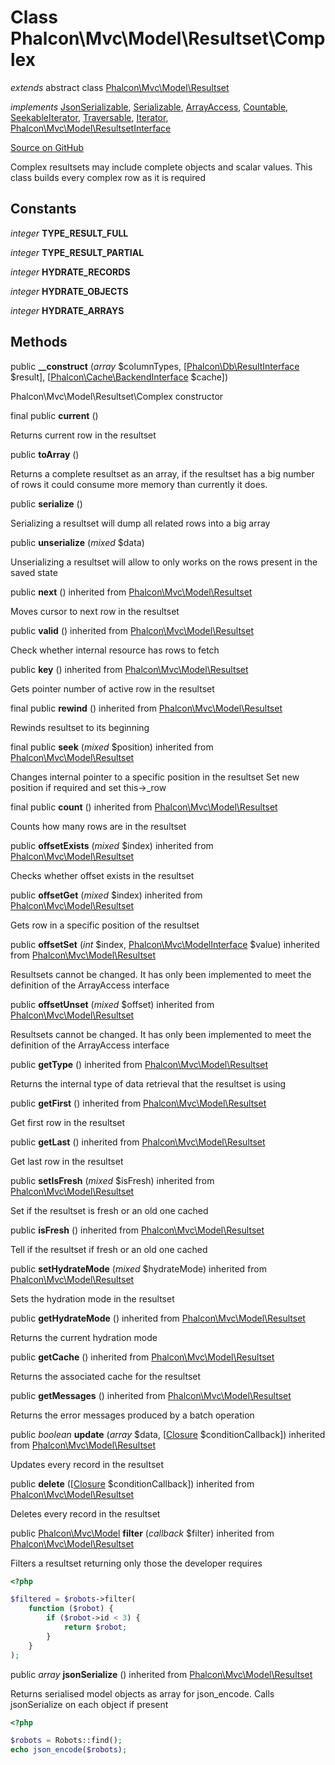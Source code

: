 # Class **Phalcon\\Mvc\\Model\\Resultset\\Complex**

*extends* abstract class [Phalcon\Mvc\Model\Resultset](/en/3.2/api/Phalcon_Mvc_Model_Resultset)

*implements* [JsonSerializable](http://php.net/manual/en/class.jsonserializable.php), [Serializable](http://php.net/manual/en/class.serializable.php), [ArrayAccess](http://php.net/manual/en/class.arrayaccess.php), [Countable](http://php.net/manual/en/class.countable.php), [SeekableIterator](http://php.net/manual/en/class.seekableiterator.php), [Traversable](http://php.net/manual/en/class.traversable.php), [Iterator](http://php.net/manual/en/class.iterator.php), [Phalcon\Mvc\Model\ResultsetInterface](/en/3.2/api/Phalcon_Mvc_Model_ResultsetInterface)

<a href="https://github.com/phalcon/cphalcon/blob/master/phalcon/mvc/model/resultset/complex.zep" class="btn btn-default btn-sm">Source on GitHub</a>

Complex resultsets may include complete objects and scalar values. This class builds every complex row as it is required

## Constants

*integer* **TYPE_RESULT_FULL**

*integer* **TYPE_RESULT_PARTIAL**

*integer* **HYDRATE_RECORDS**

*integer* **HYDRATE_OBJECTS**

*integer* **HYDRATE_ARRAYS**

## Methods

public **__construct** (*array* $columnTypes, [[Phalcon\Db\ResultInterface](/en/3.2/api/Phalcon_Db_ResultInterface) $result], [[Phalcon\Cache\BackendInterface](/en/3.2/api/Phalcon_Cache_BackendInterface) $cache])

Phalcon\\Mvc\\Model\\Resultset\\Complex constructor

final public **current** ()

Returns current row in the resultset

public **toArray** ()

Returns a complete resultset as an array, if the resultset has a big number of rows it could consume more memory than currently it does.

public **serialize** ()

Serializing a resultset will dump all related rows into a big array

public **unserialize** (*mixed* $data)

Unserializing a resultset will allow to only works on the rows present in the saved state

public **next** () inherited from [Phalcon\Mvc\Model\Resultset](/en/3.2/api/Phalcon_Mvc_Model_Resultset)

Moves cursor to next row in the resultset

public **valid** () inherited from [Phalcon\Mvc\Model\Resultset](/en/3.2/api/Phalcon_Mvc_Model_Resultset)

Check whether internal resource has rows to fetch

public **key** () inherited from [Phalcon\Mvc\Model\Resultset](/en/3.2/api/Phalcon_Mvc_Model_Resultset)

Gets pointer number of active row in the resultset

final public **rewind** () inherited from [Phalcon\Mvc\Model\Resultset](/en/3.2/api/Phalcon_Mvc_Model_Resultset)

Rewinds resultset to its beginning

final public **seek** (*mixed* $position) inherited from [Phalcon\Mvc\Model\Resultset](/en/3.2/api/Phalcon_Mvc_Model_Resultset)

Changes internal pointer to a specific position in the resultset Set new position if required and set this->_row

final public **count** () inherited from [Phalcon\Mvc\Model\Resultset](/en/3.2/api/Phalcon_Mvc_Model_Resultset)

Counts how many rows are in the resultset

public **offsetExists** (*mixed* $index) inherited from [Phalcon\Mvc\Model\Resultset](/en/3.2/api/Phalcon_Mvc_Model_Resultset)

Checks whether offset exists in the resultset

public **offsetGet** (*mixed* $index) inherited from [Phalcon\Mvc\Model\Resultset](/en/3.2/api/Phalcon_Mvc_Model_Resultset)

Gets row in a specific position of the resultset

public **offsetSet** (*int* $index, [Phalcon\Mvc\ModelInterface](/en/3.2/api/Phalcon_Mvc_ModelInterface) $value) inherited from [Phalcon\Mvc\Model\Resultset](/en/3.2/api/Phalcon_Mvc_Model_Resultset)

Resultsets cannot be changed. It has only been implemented to meet the definition of the ArrayAccess interface

public **offsetUnset** (*mixed* $offset) inherited from [Phalcon\Mvc\Model\Resultset](/en/3.2/api/Phalcon_Mvc_Model_Resultset)

Resultsets cannot be changed. It has only been implemented to meet the definition of the ArrayAccess interface

public **getType** () inherited from [Phalcon\Mvc\Model\Resultset](/en/3.2/api/Phalcon_Mvc_Model_Resultset)

Returns the internal type of data retrieval that the resultset is using

public **getFirst** () inherited from [Phalcon\Mvc\Model\Resultset](/en/3.2/api/Phalcon_Mvc_Model_Resultset)

Get first row in the resultset

public **getLast** () inherited from [Phalcon\Mvc\Model\Resultset](/en/3.2/api/Phalcon_Mvc_Model_Resultset)

Get last row in the resultset

public **setIsFresh** (*mixed* $isFresh) inherited from [Phalcon\Mvc\Model\Resultset](/en/3.2/api/Phalcon_Mvc_Model_Resultset)

Set if the resultset is fresh or an old one cached

public **isFresh** () inherited from [Phalcon\Mvc\Model\Resultset](/en/3.2/api/Phalcon_Mvc_Model_Resultset)

Tell if the resultset if fresh or an old one cached

public **setHydrateMode** (*mixed* $hydrateMode) inherited from [Phalcon\Mvc\Model\Resultset](/en/3.2/api/Phalcon_Mvc_Model_Resultset)

Sets the hydration mode in the resultset

public **getHydrateMode** () inherited from [Phalcon\Mvc\Model\Resultset](/en/3.2/api/Phalcon_Mvc_Model_Resultset)

Returns the current hydration mode

public **getCache** () inherited from [Phalcon\Mvc\Model\Resultset](/en/3.2/api/Phalcon_Mvc_Model_Resultset)

Returns the associated cache for the resultset

public **getMessages** () inherited from [Phalcon\Mvc\Model\Resultset](/en/3.2/api/Phalcon_Mvc_Model_Resultset)

Returns the error messages produced by a batch operation

public *boolean* **update** (*array* $data, [[Closure](http://php.net/manual/en/class.closure.php) $conditionCallback]) inherited from [Phalcon\Mvc\Model\Resultset](/en/3.2/api/Phalcon_Mvc_Model_Resultset)

Updates every record in the resultset

public **delete** ([[Closure](http://php.net/manual/en/class.closure.php) $conditionCallback]) inherited from [Phalcon\Mvc\Model\Resultset](/en/3.2/api/Phalcon_Mvc_Model_Resultset)

Deletes every record in the resultset

public [Phalcon\Mvc\Model](/en/3.2/api/Phalcon_Mvc_Model) **filter** (*callback* $filter) inherited from [Phalcon\Mvc\Model\Resultset](/en/3.2/api/Phalcon_Mvc_Model_Resultset)

Filters a resultset returning only those the developer requires

```php
<?php

$filtered = $robots->filter(
    function ($robot) {
        if ($robot->id < 3) {
            return $robot;
        }
    }
);

```

public *array* **jsonSerialize** () inherited from [Phalcon\Mvc\Model\Resultset](/en/3.2/api/Phalcon_Mvc_Model_Resultset)

Returns serialised model objects as array for json_encode. Calls jsonSerialize on each object if present

```php
<?php

$robots = Robots::find();
echo json_encode($robots);

```